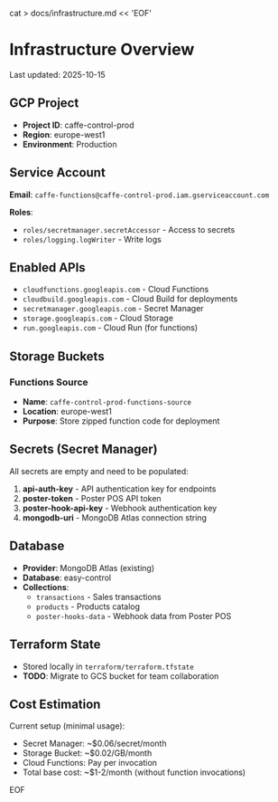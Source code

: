 cat > docs/infrastructure.md << 'EOF'
# Infrastructure Overview

Last updated: 2025-10-15

## GCP Project

- **Project ID**: caffe-control-prod
- **Region**: europe-west1
- **Environment**: Production

## Service Account

**Email**: `caffe-functions@caffe-control-prod.iam.gserviceaccount.com`

**Roles**:
- `roles/secretmanager.secretAccessor` - Access to secrets
- `roles/logging.logWriter` - Write logs

## Enabled APIs

- `cloudfunctions.googleapis.com` - Cloud Functions
- `cloudbuild.googleapis.com` - Cloud Build for deployments
- `secretmanager.googleapis.com` - Secret Manager
- `storage.googleapis.com` - Cloud Storage
- `run.googleapis.com` - Cloud Run (for functions)

## Storage Buckets

### Functions Source
- **Name**: `caffe-control-prod-functions-source`
- **Location**: europe-west1
- **Purpose**: Store zipped function code for deployment

## Secrets (Secret Manager)

All secrets are empty and need to be populated:

1. **api-auth-key** - API authentication key for endpoints
2. **poster-token** - Poster POS API token
3. **poster-hook-api-key** - Webhook authentication key
4. **mongodb-uri** - MongoDB Atlas connection string

## Database

- **Provider**: MongoDB Atlas (existing)
- **Database**: easy-control
- **Collections**:
  - `transactions` - Sales transactions
  - `products` - Products catalog
  - `poster-hooks-data` - Webhook data from Poster POS

## Terraform State

- Stored locally in `terraform/terraform.tfstate`
- **TODO**: Migrate to GCS bucket for team collaboration

## Cost Estimation

Current setup (minimal usage):
- Secret Manager: ~$0.06/secret/month
- Storage Bucket: ~$0.02/GB/month
- Cloud Functions: Pay per invocation
- Total base cost: ~$1-2/month (without function invocations)

EOF